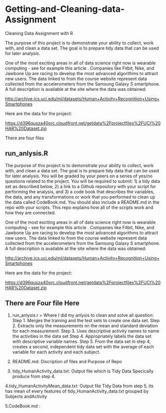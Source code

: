 # Getting-and-Cleaning-data-Assignment
Cleaning Data Assignment with R

The purpose of this project is to demonstrate your ability to collect, work with, and clean a data set. 
The goal is to prepare tidy data that can be used for later analysis. 

One of the most exciting areas in all of data science right now is wearable computing - see for example this article . Companies like Fitbit, Nike, and Jawbone Up are racing to develop the most advanced algorithms to attract new users. The data linked to from the course website represent data collected from the accelerometers from the Samsung Galaxy S smartphone. A full description is available at the site where the data was obtained:

http://archive.ics.uci.edu/ml/datasets/Human+Activity+Recognition+Using+Smartphones 

Here are the data for the project:

 https://d396qusza40orc.cloudfront.net/getdata%2Fprojectfiles%2FUCI%20HAR%20Dataset.zip  

There are four files
## run_anlysis.R
The purpose of this project is to demonstrate your ability to collect, work with, and clean a data set. The goal is to prepare tidy data that can be used for later analysis. You will be graded by your peers on a series of yes/no questions related to the project. You will be required to submit: 1) a tidy data set as described below, 2) a link to a Github repository with your script for performing the analysis, and 3) a code book that describes the variables, the data, and any transformations or work that you performed to clean up the data called CodeBook.md. You should also include a README.md in the repo with your scripts. This repo explains how all of the scripts work and how they are connected.

One of the most exciting areas in all of data science right now is wearable computing - see for example this article . Companies like Fitbit, Nike, and Jawbone Up are racing to develop the most advanced algorithms to attract new users. The data linked to from the course website represent data collected from the accelerometers from the Samsung Galaxy S smartphone. A full description is available at the site where the data was obtained:

http://archive.ics.uci.edu/ml/datasets/Human+Activity+Recognition+Using+Smartphones 

Here are the data for the project:

 https://d396qusza40orc.cloudfront.net/getdata%2Fprojectfiles%2FUCI%20HAR%20Dataset.zip  

## There are Four file Here 

1. run_anlysis.r = Where I did my anlysis to clean and solve all question:
Step 1. Merges the training and the test sets to create one data set.
Step 2. Extracts only the measurements on the mean and standard deviation for each measurement. 
Step 3. Uses descriptive activity names to name the activities in the data set
Step 4. Appropriately labels the data set with descriptive variable names. 
Step 5. From the data set in step 4, creates a second, independent tidy data set with the average of each variable for each activity and each subject.

2. README.md: Discription of files and Purpose of Repo

3. tidy_HumanActivity_data.txt: Output file which is Tidy Data Specically produce from step 4. 

4.tidy_HumanActivityMean_data.txt: Output file Tidy Data from step 5, its has mean of every features of tidy_HumanActivity_data.txt grouped by Subjects andActivity

5.CodeBook.md :
